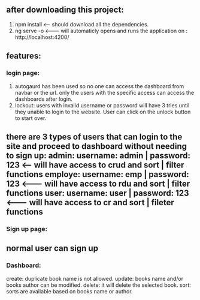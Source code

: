 ## after downloading this project:
 1. npm install       <-- should download all the dependencies. 
 2. ng serve -o       <--- will automaticly opens and runs the application on : http://localhost:4200/
 
 ## features:
 ### login page:
 1. autogaurd has been used so no one can access the dashboard from navbar or the url. only the users with the specific access can access the dashboards after login.
 2. lockout: users with invalid username or password will have 3 tries until they unable to login to the website. User can click on the unlock button to start over.
 
 there are 3 types of users that can login to the site and proceed to dashboard without needing to sign up:
 admin:    username: admin | password: 123         <--  will have access to crud and sort | filter functions
 employe:  username: emp   | password: 123         <--- will have access to rdu and sort | filter functions
 user:     username: user  | password: 123         <--- will have access to cr and sort | fileter functions
 ----------------
 ### Sign up page:
 normal user can sign up
 ----------------
 ### Dashboard: 
 
create: duplicate book name is not allowed.
update: books name and/or books author can be modified.
delete: it will delete the selected book.
sort: sorts are available based on books name or author.
